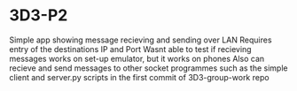 # 3D3-P2
Simple app showing message recieving and sending over LAN
Requires entry of the destinations IP and Port
Wasnt able to test if recieving messages works on set-up emulator, but it works on phones
Also can recieve and send messages to other socket programmes such as the simple client and server.py scripts in the first commit of 3D3-group-work repo